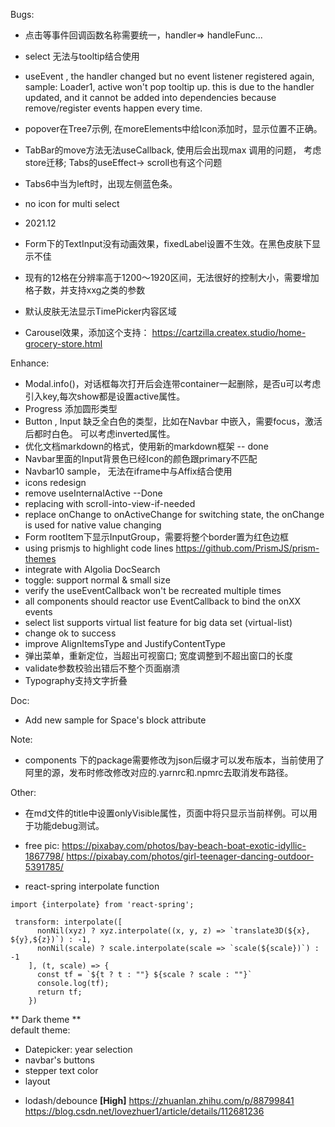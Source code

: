 Bugs:

- 点击等事件回调函数名称需要统一，handler=> handleFunc...
- select 无法与tooltip结合使用
- useEvent , the handler changed but no event listener registered again, sample: Loader1, active
  won't pop tooltip up. this is due to the handler updated, and it cannot be added into dependencies
  because remove/register events happen every time.
- popover在Tree7示例, 在moreElements中给Icon添加时，显示位置不正确。
- TabBar的move方法无法useCallback, 使用后会出现max 调用的问题， 考虑store迁移; Tabs的useEffect-> scroll也有这个问题
- Tabs6中当为left时，出现左侧蓝色条。
- no icon for multi select 

- 2021.12
- Form下的TextInput没有动画效果，fixedLabel设置不生效。在黑色皮肤下显示不佳
- 现有的12格在分辨率高于1200～1920区间，无法很好的控制大小，需要增加格子数，并支持xxg之类的参数
- 默认皮肤无法显示TimePicker内容区域
- Carousel效果，添加这个支持： https://cartzilla.createx.studio/home-grocery-store.html

Enhance:

- Modal.info()，对话框每次打开后会连带container一起删除，是否u可以考虑引入key,每次show都是设置active属性。
- Progress 添加圆形类型
- Button , Input 缺乏全白色的类型，比如在Navbar 中嵌入，需要focus，激活后都时白色。 可以考虑inverted属性。
- 优化文档markdown的格式，使用新的markdown框架 -- done
- Navbar里面的Input背景色已经Icon的颜色跟primary不匹配
- Navbar10 sample， 无法在iframe中与Affix结合使用
- icons redesign
- remove useInternalActive  --Done
- replacing with scroll-into-view-if-needed
- replace onChange to onActiveChange for switching state, the onChange is used for native value
  changing
- Form rootItem下显示InputGroup，需要将整个border置为红色边框
- using prismjs to highlight code lines
  https://github.com/PrismJS/prism-themes
- integrate with Algolia DocSearch 
- toggle: support normal & small size
- verify the useEventCallback won't be recreated multiple times
- all components should reactor use EventCallback to bind the onXX events
- select list supports virtual list feature for big data set (virtual-list)
- change ok to success
- improve AlignItemsType and JustifyContentType
- 弹出菜单，重新定位，当超出可视窗口; 宽度调整到不超出窗口的长度
- validate参数校验出错后不整个页面崩溃
- Typography支持文字折叠

Doc:
- Add new sample for Space's block attribute

Note:
- components 下的package需要修改为json后缀才可以发布版本，当前使用了阿里的源，发布时修改修改对应的.yarnrc和.npmrc去取消发布路径。


Other:
- 在md文件的title中设置onlyVisible属性，页面中将只显示当前样例。可以用于功能debug测试。

- free pic: https://pixabay.com/photos/bay-beach-boat-exotic-idyllic-1867798/
  https://pixabay.com/photos/girl-teenager-dancing-outdoor-5391785/

* react-spring interpolate function    

```shell
import {interpolate} from 'react-spring';

 transform: interpolate([
      nonNil(xyz) ? xyz.interpolate((x, y, z) => `translate3D(${x}, ${y},${z})`) : -1,
      nonNil(scale) ? scale.interpolate(scale => `scale(${scale})`) : -1
    ], (t, scale) => {
      const tf = `${t ? t : ""} ${scale ? scale : ""}`
      console.log(tf);
      return tf;
    })
```

** Dark theme **  
default theme:
- Datepicker: year selection
- navbar's buttons
- stepper text color
- layout

* lodash/debounce **[High]**
  https://zhuanlan.zhihu.com/p/88799841  
  https://blog.csdn.net/lovezhuer1/article/details/112681236